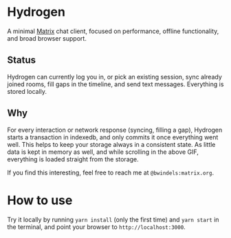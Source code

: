 # Hydrogen

A minimal [Matrix](https://matrix.org/) chat client, focused on performance, offline functionality, and broad browser support.

## Status

Hydrogen can currently log you in, or pick an existing session, sync already joined rooms, fill gaps in the timeline, and send text messages. Everything is stored locally.

## Why

For every interaction or network response (syncing, filling a gap), Hydrogen starts a transaction in indexedb, and only commits it once everything went well. This helps to keep your storage always in a consistent state. As little data is kept in memory as well, and while scrolling in the above GIF, everything is loaded straight from the storage.

If you find this interesting, feel free to reach me at `@bwindels:matrix.org`.

# How to use

Try it locally by running `yarn install` (only the first time) and `yarn start` in the terminal, and point your browser to `http://localhost:3000`.
